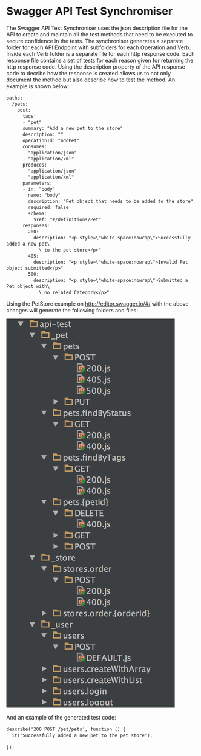 Swagger API Test Synchromiser
=============================

The Swagger API Test Synchroniser uses the json description file for the API to create and maintain
all the test methods that need to be executed to secure confidence in the tests.
The synchroniser generates a separate folder for each API Endpoint with subfolders for each Operation
and Verb.  Inside each Verb folder is a separate file for each http response code.  Each response file
contains a set of tests for each reason given for returning the http response code.
Using the description property of the API response code to decribe how the response is created
allows us to not only document the method but also describe how to test the method.  An example is shown below:

    paths:
      /pets:
        post:
          tags:
          - "pet"
          summary: "Add a new pet to the store"
          description: ""
          operationId: "addPet"
          consumes:
          - "application/json"
          - "application/xml"
          produces:
          - "application/json"
          - "application/xml"
          parameters:
          - in: "body"
            name: "body"
            description: "Pet object that needs to be added to the store"
            required: false
            schema:
              $ref: "#/definitions/Pet"
          responses:
            200:
              description: "<p style=\"white-space:nowrap\">Successfully added a new pet\
                \ to the pet store</p>"
            405:
              description: "<p style=\"white-space:nowrap\">Invalid Pet object submitted</p>"
            500:
              description: "<p style=\"white-space:nowrap\">Submitted a Pet object with\
                \ no related Category</p>"


Using the PetStore example on http://editor.swagger.io/#/ with the above changes will generate the following 
folders and files:

![Swagger Synch](https://github.com/philipbeadle/swagger-synch/blob/master/tests/specs/images/folderFilesSynched.png)

And an example of the generated test code:

    describe('200 POST /pet/pets', function () {
      it('Successfully added a new pet to the pet store');
    
    });
